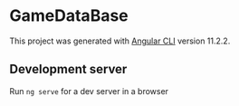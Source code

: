 # GameDataBase

This project was generated with [Angular CLI](https://github.com/angular/angular-cli) version 11.2.2.

## Development server

Run `ng serve` for a dev server in a browser

